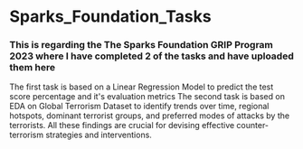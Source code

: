 # Sparks_Foundation_Tasks
### This is regarding the The Sparks Foundation GRIP Program 2023 where I have completed 2 of the tasks and have uploaded them here
The first task is based on a Linear Regression Model to predict the test score percentage and it's evaluation metrics
The second task is based on EDA on Global Terrorism Dataset to identify trends over time, regional hotspots, dominant terrorist groups, and preferred modes of attacks by the terrorists. All these findings are crucial for devising effective counter-terrorism strategies and interventions.
